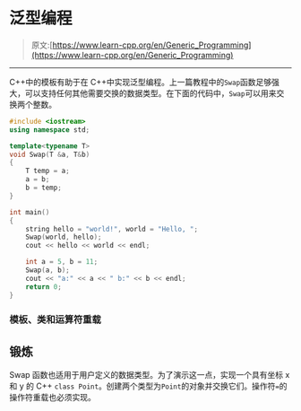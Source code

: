 # 泛型编程

> 原文:[https://www.learn-cpp.org/en/Generic_Programming](https://www.learn-cpp.org/en/Generic_Programming)

* * *

C++中的模板有助于在 C++中实现泛型编程。上一篇教程中的`Swap`函数足够强大，可以支持任何其他需要交换的数据类型。在下面的代码中，`Swap`可以用来交换两个整数。

```cpp
#include <iostream>
using namespace std;

template<typename T>
void Swap(T &a, T&b)
{
    T temp = a;
    a = b;
    b = temp; 
}

int main()
{
    string hello = "world!", world = "Hello, ";
    Swap(world, hello);
    cout << hello << world << endl;

    int a = 5, b = 11;
    Swap(a, b);
    cout << "a:" << a << " b:" << b << endl; 
    return 0;
} 
```

### 模板、类和运算符重载

## 锻炼

Swap 函数也适用于用户定义的数据类型。为了演示这一点，实现一个具有坐标 x 和 y 的 C++ `class Point`。创建两个类型为`Point`的对象并交换它们。操作符`=`的操作符重载也必须实现。
